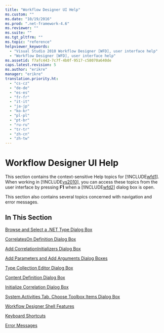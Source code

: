```yaml
---
title: "Workflow Designer UI Help"
ms.custom: ""
ms.date: "10/19/2016"
ms.prod: ".net-framework-4.6"
ms.reviewer: ""
ms.suite: ""
ms.tgt_pltfrm: ""
ms.topic: "reference"
helpviewer_keywords: 
  - "Visual Studio 2010 Workflow Designer [WFD], user interface help"
  - "Workflow Designer [WFD], user interface help"
ms.assetid: f7afc443-7c7f-4b0f-9517-c58070a640de
caps.latest.revision: 5
ms.author: "erikre"
manager: "erikre"
translation.priority.ht: 
  - "cs-cz"
  - "de-de"
  - "es-es"
  - "fr-fr"
  - "it-it"
  - "ja-jp"
  - "ko-kr"
  - "pl-pl"
  - "pt-br"
  - "ru-ru"
  - "tr-tr"
  - "zh-cn"
  - "zh-tw"
---
```

# Workflow Designer UI Help
This section contains the context-sensitive Help topics for [!INCLUDE[wfd1](../workflow-designer/includes/wfd1_md.md)]. When working in [!INCLUDE[vs2010](../modeling/includes/vs2010_md.md)], you can access these topics from the user interface by pressing **F1** when a [!INCLUDE[wfd2](../workflow-designer/includes/wfd2_md.md)] dialog box is open.  
  
 This section also contains several topics concerned with navigation and error messages.  
  
## In This Section  
 [Browse and Select a .NET Type Dialog Box](../workflow-designer/browse-and-select-a-.net-type-dialog-box.md)  
  
 [CorrelatesOn Definition Dialog Box](../workflow-designer/correlateson-definition-dialog-box.md)  
  
 [Add CorrelationInitializers Dialog Box](../workflow-designer/add-correlationinitializers-dialog-box.md)  
  
 [Add Parameters and Add Arguments Dialog Boxes](../workflow-designer/add-parameters-and-add-arguments-dialog-boxes.md)  
  
 [Type Collection Editor Dialog Box](../workflow-designer/type-collection-editor-dialog-box.md)  
  
 [Content Definition Dialog Box](../workflow-designer/content-definition-dialog-box.md)  
  
 [Initialize Correlation Dialog Box](../workflow-designer/initialize-correlation-dialog-box.md)  
  
 [System.Activities Tab, Choose Toolbox Items Dialog Box](../workflow-designer/system.activities-tab--choose-toolbox-items-dialog-box.md)  
  
 [Workflow Designer Shell Features](../workflow-designer/workflow-designer-shell-features.md)  
  
 [Keyboard Shortcuts](../workflow-designer/keyboard-shortcuts-in-the-workflow-designer.md)  
  
 [Error Messages](../workflow-designer/error-messages-in-workflow-designer.md)
